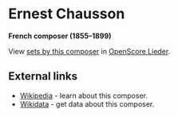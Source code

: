 
# Ernest Chausson

__French composer (1855–1899)__

View [sets by this composer] in [OpenScore Lieder].

[sets by this composer]: https://musescore.com/openscore-lieder-corpus/sets?order=title&text=Chausson,+Ernest
[OpenScore Lieder]: https://musescore.com/openscore-lieder-corpus

## External links

- [Wikipedia] - learn about this composer.
- [Wikidata] - get data about this composer.

[Wikipedia]: https://en.wikipedia.org/wiki/Ernest_Chausson
[Wikidata]: https://www.wikidata.org/wiki/Q312368
